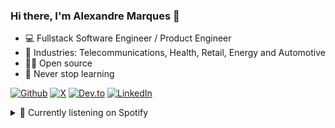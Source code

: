 ### Hi there, I'm Alexandre Marques 👋

- 💻 Fullstack Software Engineer / Product Engineer
- 🔭 Industries: Telecommunications, Health, Retail, Energy and Automotive
- 🧑‍💻 Open source
- 🌱 Never stop learning

[![Github][github-shield]][author-github]
[![X][x-shield]][author-x]
[![Dev.to][devdotto-shield]][author-devdotto]
[![LinkedIn][linkedin-shield]][author-linkedin]


<details>
  <summary>🎵 Currently listening on Spotify</summary> 
  <img alt="playing now" src="https://spotify-now-playing-svg.vercel.app/api" width="460" height="60">
</details>

[github-shield]: https://img.shields.io/badge/GitHub-100000?style=for-the-badge&logo=github&logoColor=white
[linkedin-shield]: https://img.shields.io/badge/LinkedIn-0077B5?style=for-the-badge&logo=linkedin&logoColor=white
[x-shield]: https://img.shields.io/badge/X-000?style=for-the-badge&logo=x
[devdotto-shield]: https://img.shields.io/badge/dev.to-0A0A0A?style=for-the-badge&logo=devdotto&logoColor=white

[author-linkedin]:https://links.alexandremarques.io/linkedin
[author-github]:https://links.alexandremarques.io/github
[author-x]: https://links.alexandremarques.io/twitter
[author-devdotto]: https://links.alexandremarques.io/dev-to
